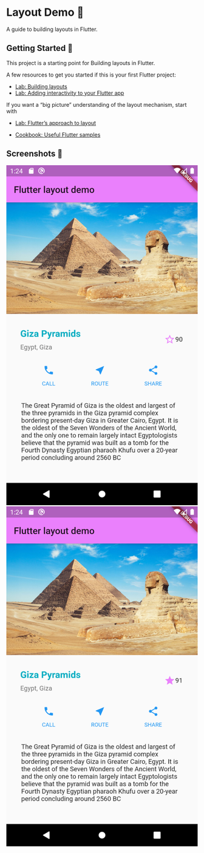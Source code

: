 # Layout Demo 📐

A guide to building layouts in Flutter.

## Getting Started 🚀

This project is a starting point for Building layouts in Flutter.

A few resources to get you started if this is your first Flutter project:

- [Lab: Building layouts](https://flutter.dev/docs/development/ui/layout/tutorial)
- [Lab: Adding interactivity to your Flutter app](https://flutter.dev/docs/development/ui/interactive)


If you want a “big picture” understanding of the layout mechanism, start with
- [Lab: Flutter’s approach to layout](https://flutter.dev/docs/development/ui/layout)

- [Cookbook: Useful Flutter samples](https://flutter.dev/docs/cookbook)

## Screenshots 🎉

<div align="center">
<img src="/screenshots/GizaPyramids1.png" alt="Main Screen" />
<img src="/screenshots/GizaPyramids2.png" alt="Main Screen" />
</div>
